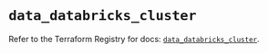 # `data_databricks_cluster`

Refer to the Terraform Registry for docs: [`data_databricks_cluster`](https://registry.terraform.io/providers/databricks/databricks/1.37.0/docs/data-sources/cluster).
